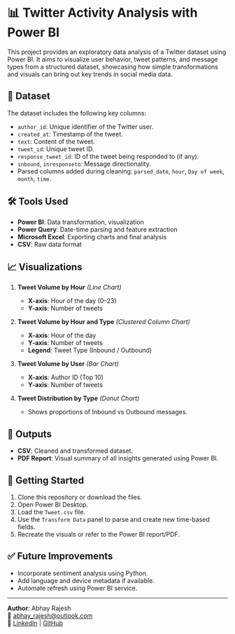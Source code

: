 # 📊 Twitter Activity Analysis with Power BI

This project provides an exploratory data analysis of a Twitter dataset using Power BI. It aims to visualize user behavior, tweet patterns, and message types from a structured dataset, showcasing how simple transformations and visuals can bring out key trends in social media data.

## 📁 Dataset

The dataset includes the following key columns:
- `author_id`: Unique identifier of the Twitter user.
- `created_at`: Timestamp of the tweet.
- `text`: Content of the tweet.
- `tweet_id`: Unique tweet ID.
- `response_tweet_id`: ID of the tweet being responded to (if any).
- `inbound`, `inresponseto`: Message directionality.
- Parsed columns added during cleaning: `parsed_date`, `hour`, `Day of week`, `month`, `time`.

## 🛠️ Tools Used
- **Power BI**: Data transformation, visualization
- **Power Query**: Date-time parsing and feature extraction
- **Microsoft Excel**: Exporting charts and final analysis
- **CSV**: Raw data format

## 📈 Visualizations

1. **Tweet Volume by Hour** *(Line Chart)*
   - **X-axis**: Hour of the day (0–23)
   - **Y-axis**: Number of tweets

2. **Tweet Volume by Hour and Type** *(Clustered Column Chart)*
   - **X-axis**: Hour of the day
   - **Y-axis**: Number of tweets
   - **Legend**: Tweet Type (Inbound / Outbound)

3. **Tweet Volume by User** *(Bar Chart)*
   - **X-axis**: Author ID (Top 10)
   - **Y-axis**: Number of tweets

4. **Tweet Distribution by Type** *(Donut Chart)*
   - Shows proportions of Inbound vs Outbound messages.

## 📄 Outputs

- **CSV**: Cleaned and transformed dataset.
- **PDF Report**: Visual summary of all insights generated using Power BI.

## 🚀 Getting Started

1. Clone this repository or download the files.
2. Open Power BI Desktop.
3. Load the `Tweet.csv` file.
4. Use the `Transform Data` panel to parse and create new time-based fields.
5. Recreate the visuals or refer to the Power BI report/PDF.

## ✅ Future Improvements

- Incorporate sentiment analysis using Python.
- Add language and device metadata if available.
- Automate refresh using Power BI service.

---

**Author**: Abhay Rajesh  
📧 abhay_rajesh@outlook.com  
🔗 [LinkedIn]([https://www.linkedin.com/in/abhay-rajesh-06a10b001i]) | [GitHub](https://github.com/abhay-rajoth)
